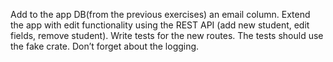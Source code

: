 Add to the app DB(from the previous exercises) an email column. Extend the app with edit functionality using the REST API (add new student, edit fields, remove student). Write tests for the new routes. The tests should use the fake crate. Don’t forget about the logging.

